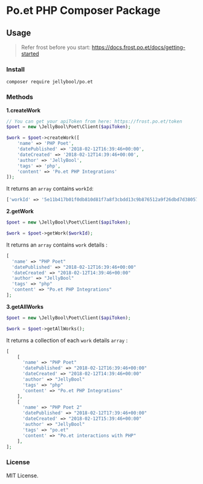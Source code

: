 # Po.et PHP Composer Package

## Usage

> Refer frost before you start: https://docs.frost.po.et/docs/getting-started

### Install
```
composer require jellybool/po.et
```

### Methods

**1.createWork** 
```php
// You can get your apiToken from here: https://frost.po.et/token
$poet = new \JellyBool\Poet\Client($apiToken);

$work = $poet->createWork([
    'name' => 'PHP Poet',
    'datePublished' => '2018-02-12T16:39:46+00:00',
    'dateCreated' => '2018-02-12T14:39:46+00:00',
    'author' => 'JellyBool',
    'tags' => 'php',
    'content' => 'Po.et PHP Integrations'
]);
```
It returns an `array` contains `workId`:
```php
['workId' => '5e11b417b01f0db810d81f7a8f3cbdd13c9b876512a9f26dbd7d380573c700d0']
```


**2.getWork**
```php
$poet = new \JellyBool\Poet\Client($apiToken);

$work = $poet->getWork($workId);
```
It returns an `array` contains `work` details :
```php
[
  'name' => "PHP Poet"
  'datePublished' => "2018-02-12T16:39:46+00:00"
  'dateCreated' => "2018-02-12T14:39:46+00:00"
  'author' => "JellyBool"
  'tags' => "php"
  'content' => "Po.et PHP Integrations"
];
```

**3.getAllWorks**

```php
$poet = new \JellyBool\Poet\Client($apiToken);

$work = $poet->getAllWorks();
```

It returns a collection of each `work` details `array` :

```php
[
    [
      'name' => "PHP Poet"
      'datePublished' => "2018-02-12T16:39:46+00:00"
      'dateCreated' => "2018-02-12T14:39:46+00:00"
      'author' => "JellyBool"
      'tags' => "php"
      'content' => "Po.et PHP Integrations"
    ],
    [
      'name' => "PHP Poet 2"
      'datePublished' => "2018-02-12T17:39:46+00:00"
      'dateCreated' => "2018-02-12T15:39:46+00:00"
      'author' => "JellyBool"
      'tags' => "po.et"
      'content' => "Po.et interactions with PHP"
    ],
];
```

### License

MIT License.
